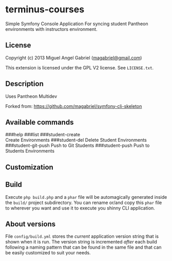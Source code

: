 terminus-courses
====================

Simple Symfony Console Application For syncing student Pantheon environments with
instructors environment.


License
-------

Copyright (c) 2013 Miguel Angel Gabriel (magabriel@gmail.com)

This extension is licensed under the GPL V2 license. See `LICENSE.txt`.

Description
-----------

Uses Pantheon Multidev

Forked from: https://github.com/magabriel/symfony-cli-skeleton

Available commands
------------------
###help
###list
###student-create   
Create Environments
###student-del
Delete  Student Environments
###student-git-push
Push to Git Students
###student-push
Push to Students Environments

Customization
-------------
  
  

Build
-----

Execute `php build.php` and a `phar` file will be automagically generated inside the `build/` project subdirectory. You can rename or/and copy this `phar` file to wherever you want and use it to execute you shinny CLI application.   

About versions
--------------

File `config/build.yml` stores the *current* application version string that is shown when it is run. The version string is incremented *after* each build following a naming pattern that can be found in the same file and that can be easily customized to suit your needs.
 
 

